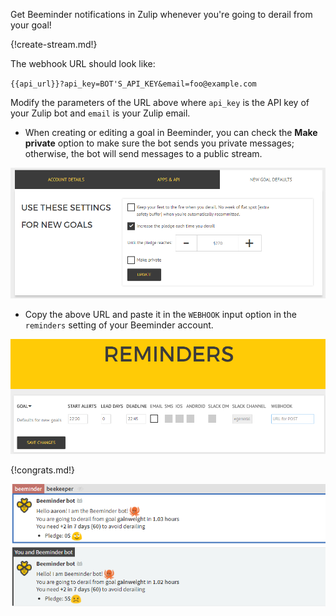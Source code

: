 Get Beeminder notifications in Zulip whenever you're going to derail from your goal!

{!create-stream.md!}

The webhook URL should look like:

`{{api_url}}?api_key=BOT'S_API_KEY&email=foo@example.com`

Modify the parameters of the URL above where `api_key` is the API key of your Zulip bot
and `email` is your Zulip email.

* When creating or editing a goal in Beeminder, you can check the **Make private** option to make sure
the bot sends you private messages; otherwise, the bot will send messages to a public stream.

![](/static/images/integrations/beeminder/001.png)

* Copy the above URL and paste it in the `WEBHOOK` input option in the `reminders`
setting of your Beeminder account.

![](/static/images/integrations/beeminder/002.png)

{!congrats.md!}

![](/static/images/integrations/beeminder/003.png)
